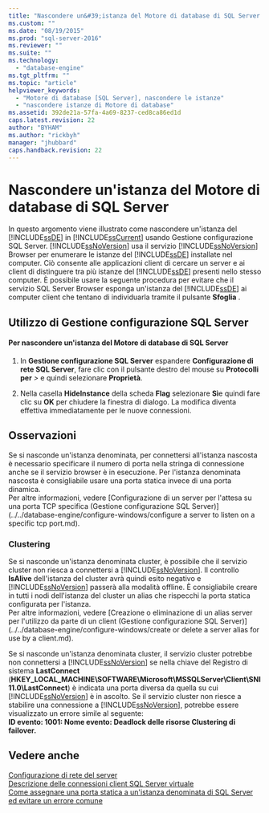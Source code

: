 ```yaml
---
title: "Nascondere un&#39;istanza del Motore di database di SQL Server | Microsoft Docs"
ms.custom: ""
ms.date: "08/19/2015"
ms.prod: "sql-server-2016"
ms.reviewer: ""
ms.suite: ""
ms.technology: 
  - "database-engine"
ms.tgt_pltfrm: ""
ms.topic: "article"
helpviewer_keywords: 
  - "Motore di database [SQL Server], nascondere le istanze"
  - "nascondere istanze di Motore di database"
ms.assetid: 392de21a-57fa-4a69-8237-ced8ca86ed1d
caps.latest.revision: 22
author: "BYHAM"
ms.author: "rickbyh"
manager: "jhubbard"
caps.handback.revision: 22
---
```

# Nascondere un&#39;istanza del Motore di database di SQL Server
  In questo argomento viene illustrato come nascondere un'istanza del [!INCLUDE[ssDE](../../includes/ssde-md.md)] in [!INCLUDE[ssCurrent](../../includes/sscurrent-md.md)] usando Gestione configurazione SQL Server. [!INCLUDE[ssNoVersion](../../includes/ssnoversion-md.md)] usa il servizio [!INCLUDE[ssNoVersion](../../includes/ssnoversion-md.md)] Browser per enumerare le istanze del [!INCLUDE[ssDE](../../includes/ssde-md.md)] installate nel computer. Ciò consente alle applicazioni client di cercare un server e ai client di distinguere tra più istanze del [!INCLUDE[ssDE](../../includes/ssde-md.md)] presenti nello stesso computer. È possibile usare la seguente procedura per evitare che il servizio SQL Server Browser esponga un'istanza del [!INCLUDE[ssDE](../../includes/ssde-md.md)] ai computer client che tentano di individuarla tramite il pulsante **Sfoglia** .  
  
##  <a name="SSMSProcedure"></a> Utilizzo di Gestione configurazione SQL Server  
  
#### Per nascondere un'istanza del Motore di database di SQL Server  
  
1.  In **Gestione configurazione SQL Server** espandere **Configurazione di rete SQL Server**, fare clic con il pulsante destro del mouse su **Protocolli per** *<istanza del server>\>* e quindi selezionare **Proprietà**.  
  
2.  Nella casella **HideInstance** della scheda **Flag** selezionare **Sì**e quindi fare clic su **OK** per chiudere la finestra di dialogo. La modifica diventa effettiva immediatamente per le nuove connessioni.  
  
## Osservazioni  
 Se si nasconde un'istanza denominata, per connettersi all'istanza nascosta è necessario specificare il numero di porta nella stringa di connessione anche se il servizio browser è in esecuzione. Per l'istanza denominata nascosta è consigliabile usare una porta statica invece di una porta dinamica.  
  Per altre informazioni, vedere [Configurazione di un server per l'attesa su una porta TCP specifica &#40;Gestione configurazione SQL Server&#41;](../../database-engine/configure-windows/configure a server to listen on a specific tcp port.md).  
  
### Clustering  
 Se si nasconde un'istanza denominata cluster, è possibile che il servizio cluster non riesca a connettersi a [!INCLUDE[ssNoVersion](../../includes/ssnoversion-md.md)]. Il controllo **IsAlive** dell'istanza del cluster avrà quindi esito negativo e [!INCLUDE[ssNoVersion](../../includes/ssnoversion-md.md)] passerà alla modalità offline. È consigliabile creare in tutti i nodi dell'istanza del cluster un alias che rispecchi la porta statica configurata per l'istanza.  
 Per altre informazioni, vedere [Creazione o eliminazione di un alias server per l'utilizzo da parte di un client &#40;Gestione configurazione SQL Server&#41;](../../database-engine/configure-windows/create or delete a server alias for use by a client.md).  
  
 Se si nasconde un'istanza denominata cluster, il servizio cluster potrebbe non connettersi a [!INCLUDE[ssNoVersion](../../includes/ssnoversion-md.md)] se nella chiave del Registro di sistema **LastConnect** (**HKEY_LOCAL_MACHINE\SOFTWARE\Microsoft\MSSQLServer\Client\SNI11.0\LastConnect**) è indicata una porta diversa da quella su cui [!INCLUDE[ssNoVersion](../../includes/ssnoversion-md.md)] è in ascolto. Se il servizio cluster non riesce a stabilire una connessione a [!INCLUDE[ssNoVersion](../../includes/ssnoversion-md.md)], potrebbe essere visualizzato un errore simile al seguente:  
**ID evento: 1001: Nome evento: Deadlock delle risorse Clustering di failover.**  
  
## Vedere anche  
 [Configurazione di rete del server](../../database-engine/configure-windows/server-network-configuration.md)   
 [Descrizione delle connessioni client SQL Server virtuale](https://support.microsoft.com/kb/273673)   
 [Come assegnare una porta statica a un'istanza denominata di SQL Server ed evitare un errore comune](http://blogs.msdn.com/b/arvindsh/archive/2012/09/08/how-to-assign-a-static-port-to-a-sql-server-named-instance-and-avoid-a-common-pitfall.aspx)  
  
  